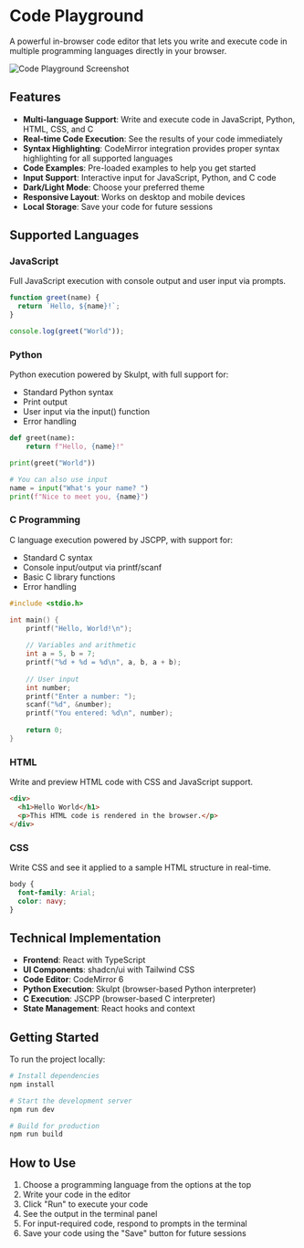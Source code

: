 
# Code Playground

A powerful in-browser code editor that lets you write and execute code in multiple programming languages directly in your browser.

![Code Playground Screenshot](https://placeholder.svg/400x250/eee/999?text=Code+Playground)

## Features

- **Multi-language Support**: Write and execute code in JavaScript, Python, HTML, CSS, and C
- **Real-time Code Execution**: See the results of your code immediately
- **Syntax Highlighting**: CodeMirror integration provides proper syntax highlighting for all supported languages
- **Code Examples**: Pre-loaded examples to help you get started
- **Input Support**: Interactive input for JavaScript, Python, and C code
- **Dark/Light Mode**: Choose your preferred theme
- **Responsive Layout**: Works on desktop and mobile devices
- **Local Storage**: Save your code for future sessions

## Supported Languages

### JavaScript
Full JavaScript execution with console output and user input via prompts.

```javascript
function greet(name) {
  return `Hello, ${name}!`;
}

console.log(greet("World"));
```

### Python
Python execution powered by Skulpt, with full support for:
- Standard Python syntax
- Print output
- User input via the input() function
- Error handling

```python
def greet(name):
    return f"Hello, {name}!"

print(greet("World"))

# You can also use input
name = input("What's your name? ")
print(f"Nice to meet you, {name}")
```

### C Programming
C language execution powered by JSCPP, with support for:
- Standard C syntax
- Console input/output via printf/scanf
- Basic C library functions
- Error handling

```c
#include <stdio.h>

int main() {
    printf("Hello, World!\n");
    
    // Variables and arithmetic
    int a = 5, b = 7;
    printf("%d + %d = %d\n", a, b, a + b);
    
    // User input
    int number;
    printf("Enter a number: ");
    scanf("%d", &number);
    printf("You entered: %d\n", number);
    
    return 0;
}
```

### HTML
Write and preview HTML code with CSS and JavaScript support.

```html
<div>
  <h1>Hello World</h1>
  <p>This HTML code is rendered in the browser.</p>
</div>
```

### CSS
Write CSS and see it applied to a sample HTML structure in real-time.

```css
body {
  font-family: Arial;
  color: navy;
}
```

## Technical Implementation

- **Frontend**: React with TypeScript
- **UI Components**: shadcn/ui with Tailwind CSS
- **Code Editor**: CodeMirror 6
- **Python Execution**: Skulpt (browser-based Python interpreter)
- **C Execution**: JSCPP (browser-based C interpreter)
- **State Management**: React hooks and context

## Getting Started

To run the project locally:

```sh
# Install dependencies
npm install

# Start the development server
npm run dev

# Build for production
npm run build
```

## How to Use

1. Choose a programming language from the options at the top
2. Write your code in the editor
3. Click "Run" to execute your code
4. See the output in the terminal panel
5. For input-required code, respond to prompts in the terminal
6. Save your code using the "Save" button for future sessions

